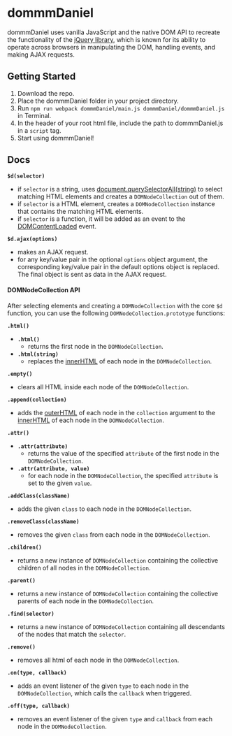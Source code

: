 # dommmDaniel
dommmDaniel uses vanilla JavaScript and the native DOM API to recreate the functionality of the [jQuery library](https://jquery.com), which is known for its ability to operate across browsers in manipulating the DOM, handling events, and making AJAX requests.

## Getting Started
1. Download the repo.
2. Place the dommmDaniel folder in your project directory.
3. Run `npm run webpack dommmDaniel/main.js dommmDaniel/dommmDaniel.js` in Terminal.
4. In the header of your root html file, include the path to dommmDaniel.js in a `script` tag.
5. Start using dommmDaniel!

## Docs
**`$d(selector)`**
  * if `selector` is a string, uses [document.querySelectorAll(string)](https://developer.mozilla.org/en-US/docs/Web/API/Document/querySelectorAll) to select matching HTML elements and creates a `DOMNodeCollection` out of them.
  * if `selector` is a HTML element, creates a `DOMNodeCollection` instance that contains the matching HTML elements.
  * if `selector` is a function, it will be added as an event to the  [DOMContentLoaded](https://developer.mozilla.org/en-US/docs/Web/Events/DOMContentLoaded) event.

**`$d.ajax(options)`**
  * makes an AJAX request.
  * for any key/value pair in the optional `options` object argument, the corresponding key/value pair in the default options object is replaced. The final object is sent as data in the AJAX request.

#### DOMNodeCollection API
After selecting elements and creating a `DOMNodeCollection` with the core `$d` function, you can use the following `DOMNodeCollection.prototype` functions:

**`.html()`**
  * **`.html()`**
    * returns the first node in the `DOMNodeCollection`.
  * **`.html(string)`**
    * replaces the [innerHTML](https://developer.mozilla.org/en-US/docs/Web/API/Element/innerHTML) of each node in the `DOMNodeCollection`.

**`.empty()`**
  * clears all HTML inside each node of the `DOMNodeCollection`.

**`.append(collection)`**
  * adds the [outerHTML](https://developer.mozilla.org/en-US/docs/Web/API/Element/outerHTML) of each node in the `collection` argument to the [innerHTML](https://developer.mozilla.org/en-US/docs/Web/API/Element/innerHTML) of each node in the `DOMNodeCollection`.

**`.attr()`**
  * **`.attr(attribute)`**
    * returns the value of the specified `attribute` of the first node in the `DOMNodeCollection`.
  * **`.attr(attribute, value)`**
    * for each node in the `DOMNodeCollection`, the specified `attribute` is set to the given `value`.

**`.addClass(className)`**
  * adds the given `class` to each node in the `DOMNodeCollection`.

**`.removeClass(className)`**
  * removes the given `class` from each node in the `DOMNodeCollection`.

**`.children()`**
  * returns a new instance of `DOMNodeCollection` containing the collective children of all nodes in the `DOMNodeCollection`.

**`.parent()`**
  * returns a new instance of `DOMNodeCollection` containing the collective parents of each node in the `DOMNodeCollection`.

**`.find(selector)`**
  * returns a new instance of `DOMNodeCollection` containing all descendants of the nodes that match the `selector`.

**`.remove()`**
  * removes all html of each node in the `DOMNodeCollection`.

**`.on(type, callback)`**
  * adds an event listener of the given `type` to each node in the `DOMNodeCollection`, which calls the `callback` when triggered.

**`.off(type, callback)`**
  * removes an event listener of the given `type` and `callback` from each node in the `DOMNodeCollection`.
